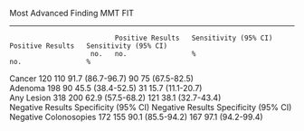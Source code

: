 Most Advanced Finding         MMT                                       FIT                                     
----------------------  ----  -----------------  ---------------------  -----------------  ---------------------
                              Positive Results   Sensitivity (95% CI)   Positive Results   Sensitivity (95% CI) 
                        no.   no.                %                      no.                %                    
Cancer                  120   110                91.7 (86.7-96.7)       90                 75 (67.5-82.5)       
Adenoma                 198   90                 45.5 (38.4-52.5)       31                 15.7 (11.1-20.7)     
Any Lesion              318   200                62.9 (57.5-68.2)       121                38.1 (32.7-43.4)     
                              Negative Results   Specificity (95% CI)   Negative Results   Specificity (95% CI) 
Negative Colonosopies   172   155                90.1 (85.5-94.2)       167                97.1 (94.2-99.4)     

